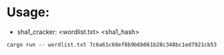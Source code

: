 # Usage:

* sha1_cracker: <wordlist.txt> <sha1_hash>

```
cargo run -- wordlist.txt 7c6a61c68ef8b9b6b061b28c348bc1ed7921cb53
```